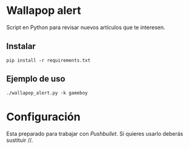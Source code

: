 # Wallapop alert

Script en Python para revisar nuevos artículos que te interesen.

## Instalar

`pip install -r requirements.txt`

## Ejemplo de uso

`./wallapop_alert.py -k gameboy`
  
# Configuración

Esta preparado para trabajar con *Pushbullet*. Si quieres usarlo deberás sustituir /<You Token>/.
